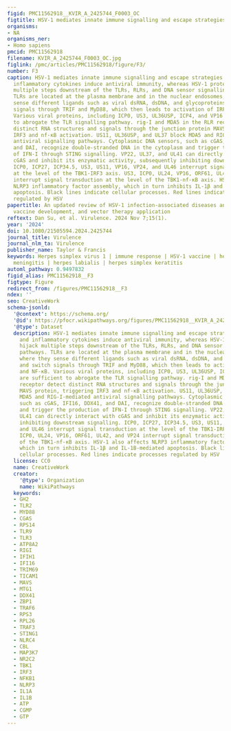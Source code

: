 ```yaml
---
figid: PMC11562918__KVIR_A_2425744_F0003_OC
figtitle: HSV-1 mediates innate immune signalling and escape strategies
organisms:
- NA
organisms_ner:
- Homo sapiens
pmcid: PMC11562918
filename: KVIR_A_2425744_F0003_OC.jpg
figlink: /pmc/articles/PMC11562918/figure/F3/
number: F3
caption: HSV-1 mediates innate immune signalling and escape strategies. IFN-I and
  inflammatory cytokines induce antiviral immunity, whereas HSV-1 proteins can hijack
  multiple steps downstream of the TLRs, RLRs, and DNA sensor signalling pathways.
  TLRs are located at the plasma membrane and in the nuclear endosomes, where they
  sense different ligands such as viral dsRNA, dsDNA, and glycoproteins and switch
  signals through TRIF and MyD88, which then leads to activation of IRF and NF-κB.
  Various viral proteins, including ICP0, US3, UL36USP, ICP4, and VP16 are sufficient
  to abrogate the TLR signalling pathway. rig-I and MDA5 in the RLR receptor detect
  distinct RNA structures and signals through the junction protein MAVS protein, triggering
  IRF3 and nf-κB activation. US11, UL36USP, and UL37 block MDA5 and RIG-I-mediated
  antiviral signalling pathways. Cytoplasmic DNA sensors, such as cGAS, IFI16, DDX41,
  and DAI, recognize double-stranded DNA in the cytoplasm and trigger the production
  of IFN-I through STING signalling. VP22, UL37, and UL41 can directly interact with
  cGAS and inhibit its enzymatic activity, subsequently inhibiting downstream signalling.
  ICP0, ICP27, ICP34.5, US3, US11, VP16, VP24, and UL46 interrupt signal transduction
  at the level of the TBK1-IRF3 axis. US3, ICP0, UL24, VP16, ORF61, UL42, and VP24
  interrupt signal transduction at the level of the TBK1-nf-κB axis. HSV-1 also affects
  NLRP3 inflammatory factor assembly, which in turn inhibits IL-1β and IL-1B-mediated
  apoptosis. Black lines indicate cellular processes. Red lines indicate processes
  regulated by HSV
papertitle: An updated review of HSV-1 infection-associated diseases and treatment,
  vaccine development, and vector therapy application
reftext: Dan Su, et al. Virulence. 2024 Nov 7;15(1).
year: '2024'
doi: 10.1080/21505594.2024.2425744
journal_title: Virulence
journal_nlm_ta: Virulence
publisher_name: Taylor & Francis
keywords: Herpes simplex virus 1 | immune response | HSV-1 vaccine | herpes simplex
  meningitis | herpes labialis | herpes simplex keratitis
automl_pathway: 0.9497832
figid_alias: PMC11562918__F3
figtype: Figure
redirect_from: /figures/PMC11562918__F3
ndex: ''
seo: CreativeWork
schema-jsonld:
  '@context': https://schema.org/
  '@id': https://pfocr.wikipathways.org/figures/PMC11562918__KVIR_A_2425744_F0003_OC.html
  '@type': Dataset
  description: HSV-1 mediates innate immune signalling and escape strategies. IFN-I
    and inflammatory cytokines induce antiviral immunity, whereas HSV-1 proteins can
    hijack multiple steps downstream of the TLRs, RLRs, and DNA sensor signalling
    pathways. TLRs are located at the plasma membrane and in the nuclear endosomes,
    where they sense different ligands such as viral dsRNA, dsDNA, and glycoproteins
    and switch signals through TRIF and MyD88, which then leads to activation of IRF
    and NF-κB. Various viral proteins, including ICP0, US3, UL36USP, ICP4, and VP16
    are sufficient to abrogate the TLR signalling pathway. rig-I and MDA5 in the RLR
    receptor detect distinct RNA structures and signals through the junction protein
    MAVS protein, triggering IRF3 and nf-κB activation. US11, UL36USP, and UL37 block
    MDA5 and RIG-I-mediated antiviral signalling pathways. Cytoplasmic DNA sensors,
    such as cGAS, IFI16, DDX41, and DAI, recognize double-stranded DNA in the cytoplasm
    and trigger the production of IFN-I through STING signalling. VP22, UL37, and
    UL41 can directly interact with cGAS and inhibit its enzymatic activity, subsequently
    inhibiting downstream signalling. ICP0, ICP27, ICP34.5, US3, US11, VP16, VP24,
    and UL46 interrupt signal transduction at the level of the TBK1-IRF3 axis. US3,
    ICP0, UL24, VP16, ORF61, UL42, and VP24 interrupt signal transduction at the level
    of the TBK1-nf-κB axis. HSV-1 also affects NLRP3 inflammatory factor assembly,
    which in turn inhibits IL-1β and IL-1B-mediated apoptosis. Black lines indicate
    cellular processes. Red lines indicate processes regulated by HSV
  license: CC0
  name: CreativeWork
  creator:
    '@type': Organization
    name: WikiPathways
  keywords:
  - GH2
  - TLR2
  - MYD88
  - CGAS
  - RPS14
  - TLR9
  - TLR3
  - ATP8A2
  - RIGI
  - IFIH1
  - IFI16
  - TRIM69
  - TICAM1
  - MAVS
  - MTG1
  - DDX41
  - ZBP1
  - TRAF6
  - RPS3
  - RPL26
  - TRAF3
  - STING1
  - NLRC4
  - CBL
  - MAP3K7
  - NR2C2
  - TBK1
  - IRF3
  - NFKB1
  - NLRP3
  - IL1A
  - IL1B
  - ATP
  - CGMP
  - GTP
---
```

